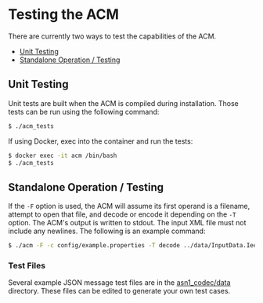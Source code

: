 # Testing the ACM

There are currently two ways to test the capabilities of the ACM.
- [Unit Testing](#unit-testing)
- [Standalone Operation / Testing](#standalone-testing)

## Unit Testing

Unit tests are built when the ACM is compiled during installation. Those tests can be run using the following command:

```bash
$ ./acm_tests
```

If using Docker, exec into the container and run the tests:

```bash
$ docker exec -it acm /bin/bash
$ ./acm_tests
```

## Standalone Operation / Testing

If the `-F` option is used, the ACM will assume its first operand is a filename, attempt to open that file, and decode or
encode it depending on the `-T` option. The ACM's output is written to stdout. The input XML file must not include any
newlines. The following is an example command:

```bash
$ ./acm -F -c config/example.properties -T decode ../data/InputData.Ieee1609Dot2Data.packed.xml
```

### Test Files

Several example JSON message test files are in the [asn1_codec/data](../data) directory.  These files can be edited to generate
your own test cases.